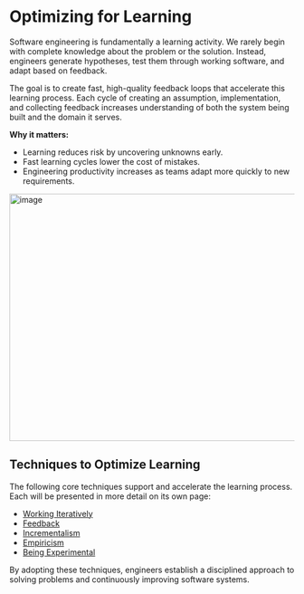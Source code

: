 # Optimizing for Learning

Software engineering is fundamentally a learning activity. We rarely begin with complete knowledge about the problem or the solution. Instead, engineers generate hypotheses, test them through working software, and adapt based on feedback.  

The goal is to create fast, high-quality feedback loops that accelerate this learning process. Each cycle of creating an assumption, implementation, and collecting feedback increases understanding of both the system being built and the domain it serves.  

**Why it matters:**  
- Learning reduces risk by uncovering unknowns early.  
- Fast learning cycles lower the cost of mistakes.  
- Engineering productivity increases as teams adapt more quickly to new requirements.  

<img width="575" height="437" alt="image" src="https://github.com/user-attachments/assets/a2222ebb-7b75-42b6-b13e-012c65d1034e" />

## Techniques to Optimize Learning

The following core techniques support and accelerate the learning process. Each will be presented in more detail on its own page:  

- [Working Iteratively](./WorkingIteratively.md)  
- [Feedback](./Feedback.md)  
- [Incrementalism](./Incrementalism.md)  
- [Empiricism](./Empiricism.md)  
- [Being Experimental](./Experimentalism.md)  



By adopting these techniques, engineers establish a disciplined approach to solving problems and continuously improving software systems.
